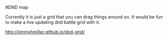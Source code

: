 #DND map

Currently it is just a grid that you can drag things around on. It would be fun to make a live updating dnd battle grid with it.

http://jimmyhmiller.github.io/dnd-grid/
